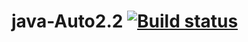 # java-Auto2.2 [![Build status](https://ci.appveyor.com/api/projects/status/4yt027at4uaaku7v?svg=true)](https://ci.appveyor.com/project/IbragimovaRoksana/java-auto2-2)
